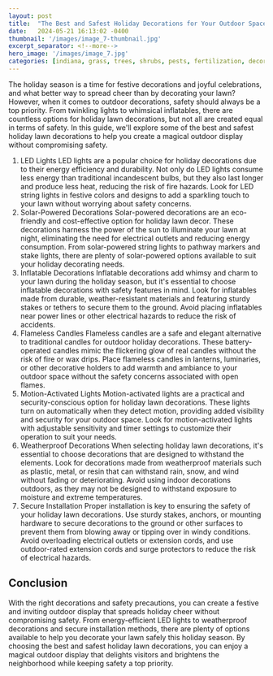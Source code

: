 ```yaml
---
layout: post
title:  "The Best and Safest Holiday Decorations for Your Outdoor Space"
date:   2024-05-21 16:13:02 -0400
thumbnail: '/images/image_7-thumbnail.jpg'
excerpt_separator: <!--more-->
hero_image: '/images/image_7.jpg'
categories: [indiana, grass, trees, shrubs, pests, fertilization, decoration, curb appeal, garden, flowers, recreation]
---
```

The holiday season is a time for festive decorations and joyful celebrations, and what better way to spread cheer than by decorating your lawn? <!--more-->However, when it comes to outdoor decorations, safety should always be a top priority. From twinkling lights to whimsical inflatables, there are countless options for holiday lawn decorations, but not all are created equal in terms of safety. In this guide, we'll explore some of the best and safest holiday lawn decorations to help you create a magical outdoor display without compromising safety.
1. LED Lights
LED lights are a popular choice for holiday decorations due to their energy efficiency and durability. Not only do LED lights consume less energy than traditional incandescent bulbs, but they also last longer and produce less heat, reducing the risk of fire hazards. Look for LED string lights in festive colors and designs to add a sparkling touch to your lawn without worrying about safety concerns.
2. Solar-Powered Decorations
Solar-powered decorations are an eco-friendly and cost-effective option for holiday lawn decor. These decorations harness the power of the sun to illuminate your lawn at night, eliminating the need for electrical outlets and reducing energy consumption. From solar-powered string lights to pathway markers and stake lights, there are plenty of solar-powered options available to suit your holiday decorating needs.
3. Inflatable Decorations
Inflatable decorations add whimsy and charm to your lawn during the holiday season, but it's essential to choose inflatable decorations with safety features in mind. Look for inflatables made from durable, weather-resistant materials and featuring sturdy stakes or tethers to secure them to the ground. Avoid placing inflatables near power lines or other electrical hazards to reduce the risk of accidents.
4. Flameless Candles
Flameless candles are a safe and elegant alternative to traditional candles for outdoor holiday decorations. These battery-operated candles mimic the flickering glow of real candles without the risk of fire or wax drips. Place flameless candles in lanterns, luminaries, or other decorative holders to add warmth and ambiance to your outdoor space without the safety concerns associated with open flames.
5. Motion-Activated Lights
Motion-activated lights are a practical and security-conscious option for holiday lawn decorations. These lights turn on automatically when they detect motion, providing added visibility and security for your outdoor space. Look for motion-activated lights with adjustable sensitivity and timer settings to customize their operation to suit your needs.
6. Weatherproof Decorations
When selecting holiday lawn decorations, it's essential to choose decorations that are designed to withstand the elements. Look for decorations made from weatherproof materials such as plastic, metal, or resin that can withstand rain, snow, and wind without fading or deteriorating. Avoid using indoor decorations outdoors, as they may not be designed to withstand exposure to moisture and extreme temperatures.
7. Secure Installation
Proper installation is key to ensuring the safety of your holiday lawn decorations. Use sturdy stakes, anchors, or mounting hardware to secure decorations to the ground or other surfaces to prevent them from blowing away or tipping over in windy conditions. Avoid overloading electrical outlets or extension cords, and use outdoor-rated extension cords and surge protectors to reduce the risk of electrical hazards.

## Conclusion
With the right decorations and safety precautions, you can create a festive and inviting outdoor display that spreads holiday cheer without compromising safety. From energy-efficient LED lights to weatherproof decorations and secure installation methods, there are plenty of options available to help you decorate your lawn safely this holiday season. By choosing the best and safest holiday lawn decorations, you can enjoy a magical outdoor display that delights visitors and brightens the neighborhood while keeping safety a top priority.
